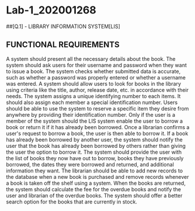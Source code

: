 # Lab-1_202001268

##[Q.1] - LIBRARY INFORMATION SYSTEM[LIS]
## FUNCTIONAL REQUIREMENTS
A system should present all the necessary details about the book.
The system should ask users for their username and password when they want to issue a book. The system checks whether submitted data is accurate, such as whether a password was properly entered or whether a username was entered.
A system should allow users to look for books in the library using criteria like the title, author, release date, etc. in accordance with their needs.
The system assigns a unique identifying number to each items. It should also assign each member a special identification number.
Users should be able to use the system to reserve a specific item they desire from anywhere by providing their identification number.
Only if the user is a member of the system should the LIS system enable the user to borrow a book or return it if it has already been borrowed. Once a librarian confirms a user's request to borrow a book, the user is then able to borrow it.
If a book has already been borrowed by another user, the system should notify the user that the book has already been borrowed by others rather than giving the user the option to borrow it.
The system should provide the user with the list of books they now have out to borrow, books they have previously borrowed, the dates they were borrowed and returned, and additional information they want.
The librarian should be able to add new records to the database when a new book is purchased and remove records whenever a book is taken off the shelf using a system.
When the books are returned, the system should calculate the fee for the overdue books and notify the user and librarian of the overdue books.
The system should offer a better search option for the books that are currently in stock.

